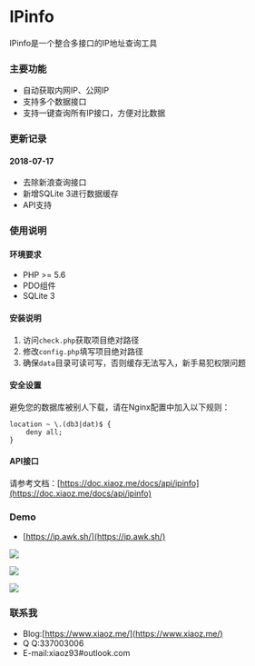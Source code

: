# IPinfo
IPinfo是一个整合多接口的IP地址查询工具

### 主要功能
* 自动获取内网IP、公网IP
* 支持多个数据接口
* 支持一键查询所有IP接口，方便对比数据

### 更新记录
#### 2018-07-17
* 去除新浪查询接口
* 新增SQLite 3进行数据缓存
* API支持

### 使用说明
#### 环境要求
* PHP >= 5.6
* PDO组件
* SQLite 3

#### 安装说明
1. 访问`check.php`获取项目绝对路径
2. 修改`config.php`填写项目绝对路径
3. 确保`data`目录可读可写，否则缓存无法写入，新手易犯权限问题

#### 安全设置
避免您的数据库被别人下载，请在Nginx配置中加入以下规则：
```
location ~ \.(db3|dat)$ {
	deny all;
}
```

#### API接口
请参考文档：[https://doc.xiaoz.me/docs/api/ipinfo](https://doc.xiaoz.me/docs/api/ipinfo)

### Demo
* [https://ip.awk.sh/](https://ip.awk.sh/)

![](https://imgurl.org/upload/1803/cb30735507513797.png)

![](https://imgurl.org/upload/1803/7a747d7002a6097e.png)

![](https://imgurl.org/upload/1803/02f8ffeb41418ef6.png)

### 联系我
* Blog:[https://www.xiaoz.me/](https://www.xiaoz.me/)
* Q Q:337003006
* E-mail:xiaoz93#outlook.com